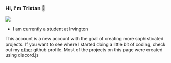 ### Hi, I'm Tristan 👋

![](https://api.visitorbadge.io/api/VisitorHit?user=treestang&repo=treestang&countColor=%237B1E7A)

- I am currently a student at Irvington

This account is a new account with the goal of creating more sophisticated projects. If you want to see where I started doing a little bit of coding, check out my [other](https://github.com/Koolwiza) github profile. Most of the projects on this page were created using discord.js
